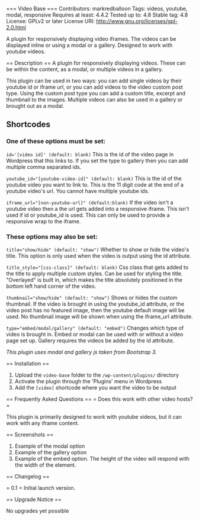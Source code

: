 === Video Base ===
Contributors: markredballoon
Tags: videos, youtube, modal, responsive
Requires at least: 4.4.2
Tested up to: 4.8
Stable tag: 4.8
License: GPLv2 or later
License URI: http://www.gnu.org/licenses/gpl-2.0.html

A plugin for responsively displaying video iframes. The videos can be displayed inline or using a modal or a gallery.
Designed to work with youtube videos.

== Description ==
A plugin for responsively displaying videos. These can be within the content, as a modal, or multiple videos in a gallery.

This plugin can be used in two ways: you can add single videos by their youtube id or iframe url, or you can add videos to the video custom post type. Using the custom post type you can add a custom title, excerpt and thumbnail to the images. Multiple videos can also be used in a gallery or brought out as a modal.

## Shortcodes

### One of these options must be set:

`id='[video id]' (default: blank)`
This is the id of the video page in Wordpress that this links to. If you set the type to gallery then you can add multiple comma separated ids.

`youtube_id="[youtube-video-id]" (default: blank)`
This is the id of the youtube video you want to link to. This is the 11 digit code at the end of a youtube video's url. You cannot have multiple youtube ids. 

`iframe_url="[non-youtube-url]" (default:blank)`
If the video isn't a youtube video then a the url gets added into a responsive iframe. This isn't used if id or youtube_id is used. This can only be used to provide a responsive wrap to the iframe.

### These options may also be set:

`title="show/hide" (default: "show")`
Whether to show or hide the video's title. This option is only used when the video is output using the id attribute.

`title_style="[css-class]" (default: blank)`
Css class that gets added to the title to apply multiple custom styles. Can be used for styling the title. "Overlayed" is built in, which makes the title absolutely positioned in the bottom left hand corner of the video.

`thumbnail="show/hide" (default: "show")`
Shows or hides the custom thumbnail. If the video is brought in using the youtube_id attribute, or the video post has no featured image, then the youtube default image will be used. No thumbnail image will be shown when using the iframe_url attribute.

`type="embed/modal/gallery" (default: "embed")`
Changes which type of video is brought in. Embed or modal can be used with or without a video page set up. Gallery requires the videos be added by the id attribute.

_This plugin uses modal and gallery js taken from Bootstrap 3._

== Installation ==
1. Upload the `video-base` folder to the `/wp-content/plugins/` directory
1. Activate the plugin through the 'Plugins' menu in Wordpress
1. Add the `[video]` shortcode where you want the video to be output

== Frequently Asked Questions ==
= Does this work with other video hosts? =

This plugin is primarily designed to work with youtube videos, but it can work with any iframe content.

== Screenshots ==
1. Example of the modal option
2. Example of the gallery option
3. Example of the embed option. The height of the video will respond with the width of the element.

== Changelog ==

= 0.1 =
Initial launch version.

== Upgrade Notice ==

No upgrades yet possible 